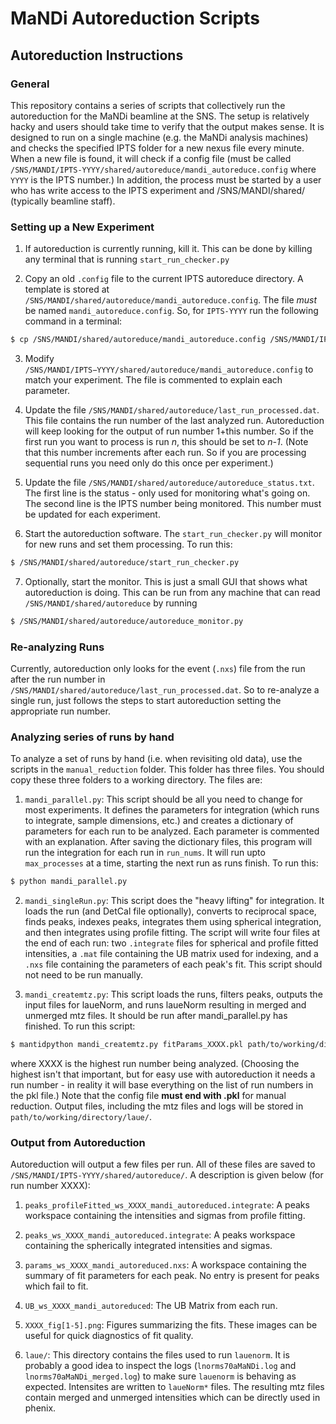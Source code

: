 # MaNDi Autoreduction Scripts

## Autoreduction Instructions
### General
This repository contains a series of scripts that collectively run the autoreduction for the MaNDi beamline at the SNS. The setup is relatively hacky and users should take time to verify that the output makes sense.  It is designed to run on a single machine (e.g. the MaNDi analysis machines) and checks the specified IPTS folder for a new nexus file every minute.  When a new file is found, it will check if a config file (must be called `/SNS/MANDI/IPTS-YYYY/shared/autoreduce/mandi_autoreduce.config` where `YYYY` is the IPTS number.)  In addition, the process must be started by a user who has write access to the IPTS experiment and /SNS/MANDI/shared/ (typically beamline staff).

### Setting up a New Experiment
1) If autoreduction is currently running, kill it.  This can be done by killing any terminal that is running `start_run_checker.py`

2) Copy an old `.config` file to the current IPTS autoreduce directory.  A template is stored at `/SNS/MANDI/shared/autoreduce/mandi_autoreduce.config`.  The file *must* be named `mandi_autoreduce.config`.  So, for `IPTS-YYYY` run the following command in a terminal:

```bash
$ cp /SNS/MANDI/shared/autoreduce/mandi_autoreduce.config /SNS/MANDI/IPTS−YYYY/shared/autoreduce/
```

3) Modify `/SNS/MANDI/IPTS−YYYY/shared/autoreduce/mandi_autoreduce.config` to match your experiment.  The file is commented to explain each parameter.

4) Update the file `/SNS/MANDI/shared/autoreduce/last_run_processed.dat`.  This file contains the run number of the last analyzed run.  Autoreduction will keep looking for the output of run number 1+this number.  So if the first run you want to process is run *n*, this should be set to *n-1*.  (Note that this number increments after each run.  So if you are processing sequential runs you need only do this once per experiment.)

5) Update the file `/SNS/MANDI/shared/autoreduce/autoreduce_status.txt`.  The first line is the status - only used for monitoring what's going on.  The second line is the IPTS number being monitored.  This number must be updated for each experiment.

6) Start the autoreduction software.  The `start_run_checker.py` will monitor for new runs and set them processing.  To run this:

```bash
$ /SNS/MANDI/shared/autoreduce/start_run_checker.py
```

7) Optionally, start the monitor.  This is just a small GUI that shows what autoreduction is doing.  This can be run from any machine that can read `/SNS/MANDI/shared/autoreduce` by running

```bash
$ /SNS/MANDI/shared/autoreduce/autoreduce_monitor.py
```

### Re-analyzing Runs
Currently, autoreduction only looks for the event (`.nxs`) file from the run after the run number in `/SNS/MANDI/shared/autoreduce/last_run_processed.dat`.  So to re-analyze a single run, just follows the steps to start autoreduction setting the appropriate run number.

### Analyzing series of runs by hand
To analyze a set of runs by hand (i.e. when revisiting old data), use the scripts in the `manual_reduction` folder.  This folder has three files.  You should copy these three folders to a working directory.  The files are:

1) `mandi_parallel.py`: This script should be all you need to change for most experiments.  It defines the parameters for integration (which runs to integrate, sample dimensions, etc.) and creates a dictionary of parameters for each run to be analyzed.  Each parameter is commented with an explanation.  After saving the dictionary files, this program will run the integration for each run in `run_nums`.  It will run upto `max_processes` at a time, starting the next run as runs finish.  To run this:

```bash
$ python mandi_parallel.py
```

2) `mandi_singleRun.py`: This script does the "heavy lifting" for integration.  It loads the run (and DetCal file optionally), converts to reciprocal space, finds peaks, indexes peaks, integrates them using spherical integration, and then integrates using profile fitting.  The script will write four files at the end of each run: two `.integrate` files for spherical and profile fitted intensities, a `.mat` file containing the UB matrix used for indexing, and a `.nxs` file containing the parameters of each peak's fit.  This script should not need to be run manually.

3) `mandi_createmtz.py`: This script loads the runs, filters peaks, outputs the input files for laueNorm, and runs laueNorm resulting in merged and unmerged mtz files.  It should be run after mandi_parallel.py has finished.  To run this script:

```bash
$ mantidpython mandi_createmtz.py fitParams_XXXX.pkl path/to/working/directory XXXX
```
where XXXX is the highest run number being analyzed.  (Choosing the highest isn't that important, but for easy use with autoreduction it needs a run number - in reality it will base everything on the list of run numbers in the pkl file.)  Note that the config file **must end with .pkl** for manual reduction.  Output files, including the mtz files and logs will be stored in `path/to/working/directory/laue/`.

### Output from Autoreduction
Autoreduction will output a few files per run.  All of these files are saved to `/SNS/MANDI/IPTS-YYYY/shared/autoreduce/`.  A description is given below (for run number XXXX):

1) `peaks_profileFitted_ws_XXXX_mandi_autoreduced.integrate`: A peaks workspace containing the intensities and sigmas from profile fitting.

2) `peaks_ws_XXXX_mandi_autoreduced.integrate`: A peaks workspace containing the spherically integrated intensities and sigmas.

3) `params_ws_XXXX_mandi_autoreduced.nxs`: A workspace containing the summary of fit parameters for each peak.  No entry is present for peaks which fail to fit.

4) `UB_ws_XXXX_mandi_autoreduced`: The UB Matrix from each run.

5) `XXXX_fig[1-5].png`: Figures summarizing the fits.  These images can be useful for quick diagnostics of fit quality.

6) `laue/`: This directory contains the files used to run `lauenorm`.  It is probably a good idea to inspect the logs (`lnorms70aMaNDi.log` and `lnorms70aMaNDi_merged.log`) to make sure `lauenorm` is behaving as expected.  Intensites are written to `laueNorm*` files.  The resulting mtz files contain merged and unmerged intensities which can be directly used in phenix.
